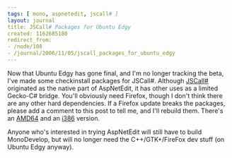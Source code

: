 ```yaml
---
tags: [ mono, aspnetedit, jscall# ]
layout: journal
title: JSCall# Packages for Ubuntu Edgy
created: 1162685180
redirect_from:
- /node/108
- /journal/2006/11/05/jscall_packages_for_ubuntu_edgy
---
```

Now that Ubuntu Edgy has gone final, and I'm no longer tracking the beta, I've
made some checkinstall packages for JSCall#. Although
[JSCall#](http://svn.myrealbox.com/viewcvs/trunk/jscall-sharp) originated as the
native part of AspNetEdit, it has other uses as a limited Gecko-C#
bridge.<!--break--> You'll obviously need Firefox, though I don't think there
are any other hard dependencies. If a Firefox update breaks the packages, please
add a comment to this post to tell me, and I'll rebuild them. There's an
[AMD64](/files/releases/jscall-cil_0.0.2-1_amd64.deb) and an
[i386](/files/releases/jscall-cil_0.0.2-1_i386.deb) version.

Anyone who's interested in trying AspNetEdit will still have to build
MonoDevelop, but will no longer need the C++/GTK+/FireFox dev stuff (on Ubuntu
Edgy anyway).
